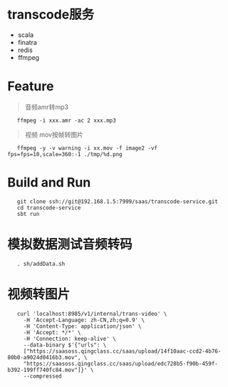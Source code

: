 # transcode服务

- scala
- finatra
- redis
- ffmpeg

Feature
===========
> 音频amr转mp3
```shell
   ffmpeg -i xxx.amr -ac 2 xxx.mp3
```

> 视频 mov按帧转图片
```shell
   ffmpeg -y -v warning -i xx.mov -f image2 -vf fps=fps=10,scale=360:-1 ./tmp/%d.png
```

Build and Run
============
```sbtshell
   git clone ssh://git@192.168.1.5:7999/saas/transcode-service.git
   cd transcode-service
   sbt run
```

模拟数据测试音频转码
=============
```shell
   . sh/addData.sh
```

视频转图片
=============
```
   curl 'localhost:8985/v1/internal/trans-video' \
     -H 'Accept-Language: zh-CN,zh;q=0.9' \
     -H 'Content-Type: application/json' \
     -H 'Accept: */*' \
     -H 'Connection: keep-alive' \
     --data-binary $'{"urls": \
     ["https://saasoss.qingclass.cc/saas/upload/14f10aac-ccd2-4b76-80b0-a9024d0416b3.mov", \
     "https://saasoss.qingclass.cc/saas/upload/edc728b5-f90b-459f-b392-199ff740fc84.mov"]}' \
     --compressed
```